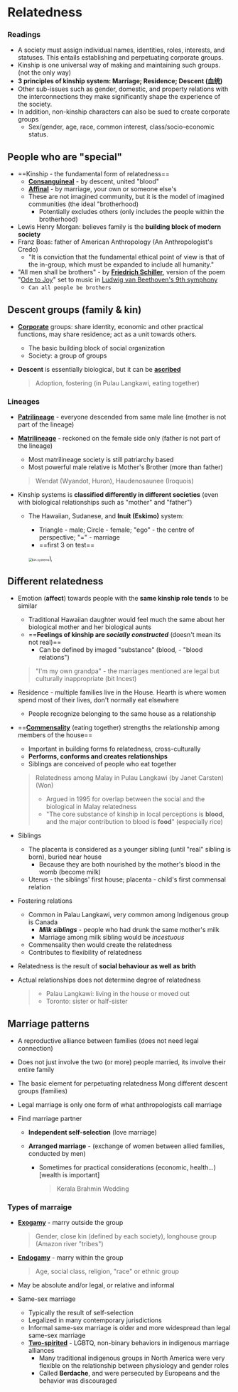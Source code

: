 # Relatedness

### Readings

- A society must assign individual names, identities, roles, interests, and statuses. This entails establishing and perpetuating corporate groups.
- Kinship is one universal way of making and maintaining such groups. (not the only way)
- **3 principles of kinship system: Marriage; Residence; Descent (血统)**
- Other sub-issues such as gender, domestic, and property relations with the interconnections they make significantly shape the experience of the society.
- In addition, non-kinship characters can also be sued to create corporate groups 
    - Sex/gender, age, race, common interest, class/socio-economic status.

## People who are "special"

- ==Kinship - the fundamental form of relatedness==
    - **<u>Consanguineal</u>** - by descent, united "blood"
    - **<u>Affinal</u>** - by marriage, your own or someone else's
    - These are not imagined community, but it is the model of imagined communities (the ideal "brotherhood)
        - Potentially excludes others (only includes the people within the brotherhood)
- Lewis Henry Morgan: believes family is the **building block of modern society**
- Franz Boas: father of American Anthropology (An Anthropologist's Credo)
    - "It is conviction that the fundamental ethical point of view is that of the in-group, which must be expanded to include all humanity."
- "All men shall be brothers" - by **<u>Friedrich Schiller</u>**, version of the poem "<u>Ode to Joy</u>" set to music in <u>Ludwig van Beethoven's 9th symphony</u>
    - `Can all people be brothers`

## Descent groups (family & kin)

- **<u>Corporate</u>** groups: share identity, economic and other practical functions, may share residence; act as a unit towards others. 

  - The basic building block of social organization
  - Society: a group of groups

- **Descent** is essentially biological, but it can be **<u>ascribed</u>**

  > Adoption, fostering (in Pulau Langkawi, eating together)

### Lineages

- **<u>Patrilineage</u>** - everyone descended from same male line (mother is not part of the lineage)

- **<u>Matrilineage</u>** - reckoned on the female side only (father is not part of the lineage)

  - Most matrilineage society is still patriarchy based
  - Most powerful male relative is Mother's Brother (more than father)

  > Wendat (Wyandot, Huron), Haudenosaunee (Iroquois)

- Kinship systems is **classified differently in different societies** (even with biological relationships such as "mother" and "father")

  - The Hawaiian, Sudanese, and **Inuit (Eskimo)** system:

    - Triangle - male; Circle - female; "ego" - the centre of perspective; "=" - marriage 
    - ==first 3 on test==

    <img src="https://tva1.sinaimg.cn/large/0081Kckwly1gljjo38h4mj30ee0u0jyc.jpg" alt="kin.systems" style="zoom: 50%;" />\

## Different relatedness

- Emotion (**affect**) towards people with the **same kinship role tends** to be similar

  - Traditional Hawaiian daughter would feel much the same about her biological mother and her biological aunts
  - ==**Feelings of kinship are *socially constructed*** (doesn't mean its not real)==
    - Can be defined by imaged "substance" (blood, - "blood relations")

  > "I'm my own grandpa" - the marriages mentioned are legal but culturally inappropriate (bit Incest)

- Residence - multiple families live in the House. Hearth is where women spend most of their lives, don't normally eat elsewhere

  - People recognize belonging to the same house as a relationship

- ==**<u>Commensality</u>** (eating together) strengths the relationship among members of the house==

  - Important in building forms fo relatedness, cross-culturally
  - **Performs, conforms and creates relationships**
  - Siblings are conceived of people who eat together

  > Relatedness among Malay in Pulau Langkawi (by Janet Carsten) (Won)
  >
  > - Argued in 1995 for overlap between the social and the biological in Malay relatedness
  > - "The core substance of kinship in local perceptions is **blood**, and the major contribution to blood is **food**" (especially rice)

- Siblings

  - The placenta is considered as a younger sibling (until "real" sibling is born), buried near house
    - Because they are both nourished by the mother's blood in the womb (become milk)
  - Uterus - the siblings' first house; placenta - child's first commensal relation

- Fostering relations

  - Common in Palau Langkawi, very common among Indigenous group is Canada
    - ***Milk siblings*** - people who had drunk the same mother's milk
    - Marriage among milk sibling would be *incestuous*
  - Commensality then would create the relatedness 
  - Contributes to flexibility of relatedness

- Relatedness is the result of **social behaviour as well as brith**

- Actual relationships does not determine degree of relatedness

  > - Palau Langkawi: living in the house or moved out
  > - Toronto: sister or half-sister

## Marriage patterns

- A reproductive alliance between families (does not need legal connection)

- Does not just involve the two (or more) people married, its involve their entire family

- The basic element for perpetuating relatedness Mong different descent groups (families)

- Legal marriage is only one form of what anthropologists call marriage

- Find marriage partner

  - **Independent self-selection** (love marriage)

  - **Arranged marriage** - (exchange of women between allied families, conducted by men) 

    - Sometimes for practical considerations (economic, health...) [wealth is important]

      > Kerala Brahmin Wedding

### Types of marraige

- **<u>Exogamy</u>** - marry outside the group 

  > Gender, close kin (defined by each society), longhouse group (Amazon river "tribes")

- **<u>Endogamy</u>** - marry within the group

  > Age, social class, religion, "race" or ethnic group

- May be absolute and/or legal, or relative and informal

- Same-sex marriage
  - Typically the result of self-selection
  - Legalized in many contemporary jurisdictions
  - Informal same-sex marriage is older and more widespread than legal same-sex marriage
  - **<u>Two-spirited</u>** - LGBTQ, non-binary behaviors in indigenous marriage alliances
    - Many traditional indigenous groups in North America were very flexible on the relationship between physiology and gender roles
    - Called **Berdache**, and were persecuted by Europeans and the behavior was discouraged

